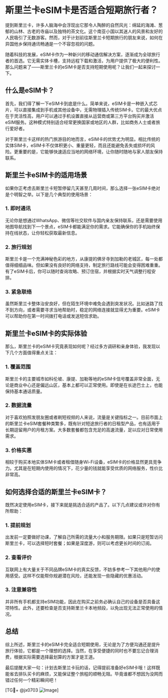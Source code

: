 # 斯里兰卡eSIM卡是否适合短期旅行者？

提到斯里兰卡，许多人脑海中会浮现出它那令人陶醉的自然风光：绵延的海滩、葱郁的山林、古老的寺庙以及独特的茶文化。这个南亚小国以其迷人的风景和友好的人民吸引了无数游客。然而，对于计划前往斯里兰卡短期旅行的朋友来说，如何在异国他乡保持通讯畅通是一个不容忽视的问题。

随着科技的发展，eSIM卡作为一种新兴的移动通信解决方案，逐渐成为全球旅行者的首选。它无需实体卡槽，支持远程下载和激活，为用户提供了极大的便利性。那么问题来了——斯里兰卡的eSIM卡是否支持短期使用呢？让我们一起来探讨一下。

## 什么是eSIM卡？

首先，我们得了解一下eSIM卡到底是什么。简单来说，eSIM卡是一种嵌入式芯片，可以直接集成到手机或其他设备中，无需物理插入传统SIM卡。它的最大优点在于灵活性高，用户可以通过手机设置直接从运营商或第三方平台购买并激活eSIM服务。这种模式特别适合经常更换国家或地区的人群，比如商务人士或者旅行爱好者。

对于斯里兰卡这样的热门旅游目的地而言，eSIM卡的优势尤为明显。相比传统的实体SIM卡，eSIM卡不仅体积更小、重量更轻，而且还能避免丢失或损坏的风险。更重要的是，它能够快速适应当地的网络环境，让你随时随地与家人朋友保持联系。

## 斯里兰卡eSIM卡的适用场景

如果你正考虑去斯里兰卡短暂停留几天甚至几周时间，那么选择一张eSIM卡绝对是个明智之举。以下是几个典型的使用场景：

### 1. **即时通讯**
无论你是想通过WhatsApp、微信等社交软件与国内亲友保持联系，还是需要使用地图导航找到下一个景点，eSIM卡都能满足你的需求。它能确保你的手机始终保持在线状态，让你轻松获取最新信息。

### 2. **旅行规划**
斯里兰卡是一个充满神秘色彩的地方，从康提的佛牙寺到加勒的老城区，每一处都值得细细品味。但如果没有良好的网络支持，制定旅行路线可能会变得困难重重。有了eSIM卡后，你可以随时查询攻略、预订住宿，并根据实时天气调整行程安排。

### 3. **紧急联络**
虽然斯里兰卡整体治安良好，但在陌生环境中难免会遇到突发状况。比如迷路了找不到方向，或者需要寻求当地帮助时，稳定的网络连接就显得尤为重要。eSIM卡可以帮助你在第一时间拨打电话或发送短信求助。

## 斯里兰卡eSIM卡的实际体验

那么，斯里兰卡的eSIM卡究竟表现如何呢？经过多方调研和亲身体验，我发现以下几个方面值得重点关注：

### 1. **覆盖范围**
斯里兰卡的主要城市如科伦坡、康提、加勒等地的eSIM卡信号覆盖非常全面，无论是商业中心还是偏远山区，基本上都可以正常使用。即使是在长途巴士上，也能保持基本通话质量。

### 2. **数据流量**
对于喜欢拍照发朋友圈或者刷短视频的人来说，流量是关键指标之一。目前市面上的斯里兰卡eSIM套餐种类繁多，既有针对短途旅行者的日租型产品，也有适用于长期逗留用户的月租方案。大多数套餐都包含充足的高速流量，足以应对日常使用需求。

### 3. **价格实惠**
相较于购买本地实体SIM卡或者租借随身Wi-Fi设备，eSIM卡的价格显然更具竞争力。尤其是在短期内使用的情况下，花少量的钱就能享受优质的网络服务，性价比非常高。

## 如何选择合适的斯里兰卡eSIM卡？

既然决定使用eSIM卡，接下来就是挑选合适的产品了。以下几点建议或许对你有所帮助：

### 1. **提前规划**
出发前一定要做好功课，了解自己所需的流量大小和服务期限。如果只是短暂访问斯里兰卡，可以选择短时套餐；如果是深度游，则可以考虑更长时间的订阅。

### 2. **查看评价**
互联网上有大量关于不同品牌eSIM卡的真实反馈，不妨多参考一下其他用户的使用感受。这样不仅能帮你规避潜在风险，还能发现一些隐藏的优惠活动。

### 3. **注意兼容性**
并非所有手机都支持eSIM功能，因此在购买之前务必确认自己的设备是否具备这项特性。此外，还要检查是否支持斯里兰卡本地频段，以免出现无法正常使用的情况。

## 总结

综上所述，斯里兰卡的eSIM卡完全适合短期使用，无论是为了方便沟通还是提升旅行体验，它都是一个理想的选择。当然，在享受便捷的同时也不要忘记合理消费，根据实际需要选择最划算的方案才是王道。

最后提醒大家一句：计划去斯里兰卡玩的话，记得提前准备好eSIM卡哦！这样既能省去排队买卡的麻烦，又能保证整个旅程的顺畅无阻。毕竟谁都不想因为没网而错过任何一个精彩瞬间吧！

[TG💪+ @jx0703 ![Image](https://github.com/user-attachments/assets/dbca1d08-cadb-493c-b0ec-ad6f7a83f270)]